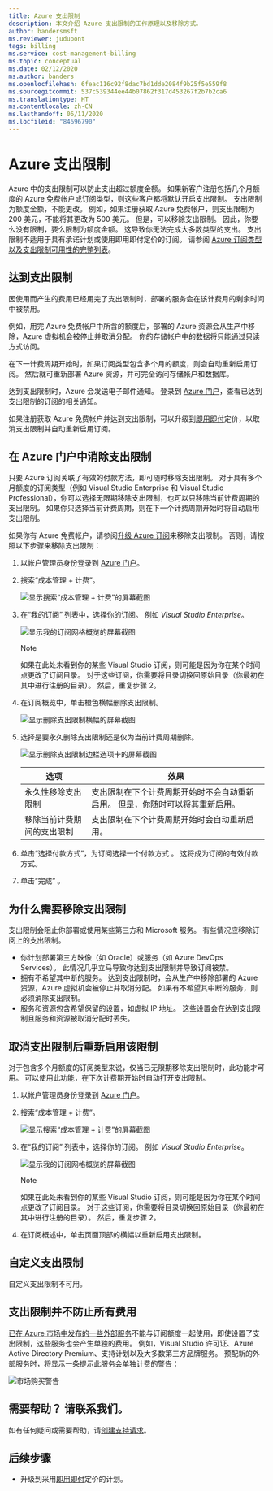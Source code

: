 ```yaml
---
title: Azure 支出限制
description: 本文介绍 Azure 支出限制的工作原理以及移除方式。
author: bandersmsft
ms.reviewer: judupont
tags: billing
ms.service: cost-management-billing
ms.topic: conceptual
ms.date: 02/12/2020
ms.author: banders
ms.openlocfilehash: 6feac116c92f8dac7bd1dde2084f9b25f5e559f8
ms.sourcegitcommit: 537c539344ee44b07862f317d453267f2b7b2ca6
ms.translationtype: HT
ms.contentlocale: zh-CN
ms.lasthandoff: 06/11/2020
ms.locfileid: "84696790"
---
```

# <a name="azure-spending-limit"></a>Azure 支出限制

Azure 中的支出限制可以防止支出超过额度金额。 如果新客户注册包括几个月额度的 Azure 免费帐户或订阅类型，则这些客户都将默认开启支出限制。 支出限制为额度金额，不能更改。 例如，如果注册获取 Azure 免费帐户，则支出限制为 200 美元，不能将其更改为 500 美元。 但是，可以移除支出限制。 因此，你要么没有限制，要么限制为额度金额。 这导致你无法完成大多数类型的支出。 支出限制不适用于具有承诺计划或使用即用即付定价的订阅。 请参阅 [Azure 订阅类型以及支出限制可用性的完整列表](https://azure.microsoft.com/support/legal/offer-details/)。

## <a name="reaching-a-spending-limit"></a>达到支出限制

因使用而产生的费用已经用完了支出限制时，部署的服务会在该计费月的剩余时间中被禁用。

例如，用完 Azure 免费帐户中所含的额度后，部署的 Azure 资源会从生产中移除，Azure 虚拟机会被停止并取消分配。 你的存储帐户中的数据将只能通过只读方式访问。

在下一计费周期开始时，如果订阅类型包含多个月的额度，则会自动重新启用订阅。 然后就可重新部署 Azure 资源，并可完全访问存储帐户和数据库。

达到支出限制时，Azure 会发送电子邮件通知。 登录到 [Azure 门户](https://portal.azure.com/#blade/Microsoft_Azure_Billing/SubscriptionsBlade)，查看已达到支出限制的订阅的相关通知。

如果注册获取 Azure 免费帐户并达到支出限制，可以升级到[即用即付](upgrade-azure-subscription.md)定价，以取消支出限制并自动重新启用订阅。

## <a name="remove-the-spending-limit-in-azure-portal"></a>在 Azure 门户中消除支出限制

只要 Azure 订阅关联了有效的付款方法，即可随时移除支出限制。 对于具有多个月额度的订阅类型（例如 Visual Studio Enterprise 和 Visual Studio Professional），你可以选择无限期移除支出限制，也可以只移除当前计费周期的支出限制。 如果你只选择当前计费周期，则在下一个计费周期开始时将自动启用支出限制。

如果你有 Azure 免费帐户，请参阅[升级 Azure 订阅](upgrade-azure-subscription.md)来移除支出限制。 否则，请按照以下步骤来移除支出限制：

<a id="remove"></a>

1. 以帐户管理员身份登录到 [Azure 门户](https://portal.azure.com)。
1. 搜索“成本管理 + 计费”。 

    ![显示搜索“成本管理 + 计费”的屏幕截图 ](./media/spending-limit/search-bar.png)

1. 在“我的订阅”  列表中，选择你的订阅。 例如 *Visual Studio Enterprise*。

   ![显示我的订阅网格概览的屏幕截图](./media/spending-limit/cost-management-overview-msdn-x.png)

    > [!NOTE]
    > 如果在此处未看到你的某些 Visual Studio 订阅，则可能是因为你在某个时间点更改了订阅目录。 对于这些订阅，你需要将目录切换回原始目录（你最初在其中进行注册的目录）。 然后，重复步骤 2。

1. 在订阅概览中，单击橙色横幅删除支出限制。

    ![显示删除支出限制横幅的屏幕截图](./media/spending-limit/msdn-remove-spending-limit-banner-x.png)

1. 选择是要永久删除支出限制还是仅为当前计费周期删除。

      ![显示删除支出限制边栏选项卡的屏幕截图](./media/spending-limit/remove-spending-limit-blade-x.png)

      | 选项 | 效果 |
      | --- | --- |
      | 永久性移除支出限制 | 支出限制在下个计费周期开始时不会自动重新启用。 但是，你随时可以将其重新启用。 |
      | 移除当前计费期间的支出限制 | 支出限制在下个计费周期开始时会自动重新启用。 |


1. 单击“选择付款方式”，为订阅选择一个付款方式  。 这将成为订阅的有效付款方式。

1. 单击“完成”  。


## <a name="why-you-might-want-to-remove-the-spending-limit"></a>为什么需要移除支出限制

支出限制会阻止你部署或使用某些第三方和 Microsoft 服务。 有些情况应移除订阅上的支出限制。

-  你计划部署第三方映像（如 Oracle）或服务（如 Azure DevOps Services）。 此情况几乎立马导致你达到支出限制并导致订阅被禁。
- 拥有不希望其中断的服务。 达到支出限制时，会从生产中移除部署的 Azure 资源，Azure 虚拟机会被停止并取消分配。 如果有不希望其中断的服务，则必须消除支出限制。
- 服务和资源包含希望保留的设置，如虚拟 IP 地址。 这些设置会在达到支出限制且服务和资源被取消分配时丢失。

## <a name="turn-on-the-spending-limit-after-removing"></a>取消支出限制后重新启用该限制

对于包含多个月额度的订阅类型来说，仅当已无限期移除支出限制时，此功能才可用。 可以使用此功能，在下次计费期开始时自动打开支出限制。


1. 以帐户管理员身份登录到 [Azure 门户](https://portal.azure.com)。
1. 搜索“成本管理 + 计费”。 

    ![显示搜索“成本管理 + 计费”的屏幕截图 ](./media/spending-limit/search-bar.png)

1. 在“我的订阅”  列表中，选择你的订阅。 例如 *Visual Studio Enterprise*。

   ![显示我的订阅网格概览的屏幕截图](./media/spending-limit/cost-management-overview-msdn-x.png)

    > [!NOTE]
    > 如果在此处未看到你的某些 Visual Studio 订阅，则可能是因为你在某个时间点更改了订阅目录。 对于这些订阅，你需要将目录切换回原始目录（你最初在其中进行注册的目录）。 然后，重复步骤 2。

1. 在订阅概述中，单击页面顶部的横幅以重新启用支出限制。

## <a name="custom-spending-limit"></a>自定义支出限制

自定义支出限制不可用。

## <a name="a-spending-limit-doesnt-prevent-all-charges"></a>支出限制并不防止所有费用

[已在 Azure 市场中发布的一些外部服务](../understand/understand-azure-marketplace-charges.md)不能与订阅额度一起使用，即使设置了支出限制，这些服务也会产生单独的费用。 例如，Visual Studio 许可证、Azure Active Directory Premium、支持计划以及大多数第三方品牌服务。 预配新的外部服务时，将显示一条提示此服务会单独计费的警告：

![市场购买警告](./media/spending-limit/marketplace-warning01.png)

## <a name="need-help-contact-us"></a>需要帮助？ 请联系我们。

如有任何疑问或需要帮助，请[创建支持请求](https://go.microsoft.com/fwlink/?linkid=2083458)。

## <a name="next-steps"></a>后续步骤
- 升级到采用[即用即付](upgrade-azure-subscription.md)定价的计划。
